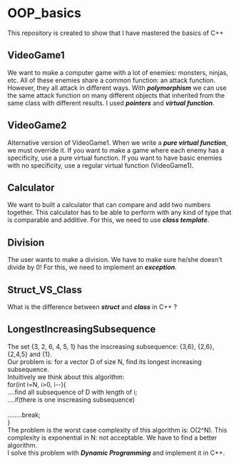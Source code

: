 # OOP_basics
This repository is created to show that I have mastered the basics of C++

## VideoGame1
We want to make a computer game with a lot of enemies: monsters, ninjas, etc. All of these enemies share a common function: an attack function.
However, they all attack in different ways. With ***polymorphism*** we can use the same attack function on many different objects that inherited from the same class with different results. I used ***pointers*** and ***virtual function***.

## VideoGame2
Alternative version of VideoGame1. When we write a ***pure virtual function***, we must override it. If you want to make a game where each enemy has a specificity, use a pure virtual function. If you want to have basic enemies with no specificity, use a regular virtual function (VideoGame1).

## Calculator
We want to built a calculator that can compare and add two numbers together. This calculator has to be able to perform with any kind of type that is comparable and additive. For this, we need to use ***class template***.

## Division
The user wants to make a division. We have to make sure he/she doesn't divide by 0! For this, we need to implement an ***exception***.

## Struct_VS_Class
What is the difference between ***struct*** and ***class*** in C++ ?


## LongestIncreasingSubsequence
The set {3, 2, 6, 4, 5, 1} has the inscreasing subsequence: {3,6}, {2,6}, {2,4,5} and {1}.<br>
Our problem is: for a vector D of size N, find its longest increasing subsequence.<br>
Intuitively we think about this algorithm:<br>
for(int i=N, i>0, i--){<br>
....find all subsequence of D with length of i;<br>
....if(there is one inscreasing subsequence)<br>        
........break;<br>
}<br>
The problem is the worst case complexity of this algorithm is: O(2^N). This complexity is exponential in N: not acceptable. We have to find a better algorithm.<br>
I solve this problem with ***Dynamic Programming*** and implement it in C++.
